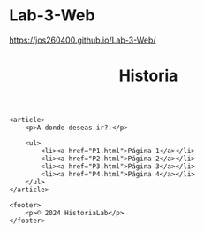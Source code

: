 # Lab-3-Web

https://jos260400.github.io/Lab-3-Web/

<!DOCTYPE html>
<html lang="es">
<head>
    <meta charset="UTF-8">
    <meta name="viewport" content="width=device-width, initial-scale=1.0">
    <title>Lab 3</title>
</head>
<body>
    <header>
        <h1>Historia</h1>
    </header>

    <article>
        <p>A donde deseas ir?:</p>
        
        <ul>
            <li><a href="P1.html">Página 1</a></li>
            <li><a href="P2.html">Página 2</a></li>
            <li><a href="P3.html">Página 3</a></li>
            <li><a href="P4.html">Página 4</a></li>
        </ul>
    </article>

    <footer>
        <p>© 2024 HistoriaLab</p>
    </footer>
</body>
</html>



